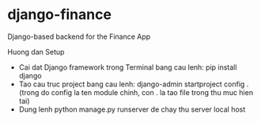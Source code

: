 # django-finance
Django-based backend for the Finance App

Huong dan Setup
- Cai dat Django framework trong Terminal bang cau lenh: pip install django 
- Tao cau truc project bang cau lenh: django-admin startproject config . (trong do config la ten module chinh, con . la tao file trong thu muc hien tai)
- Dung lenh python manage.py runserver de chay thu server local host
